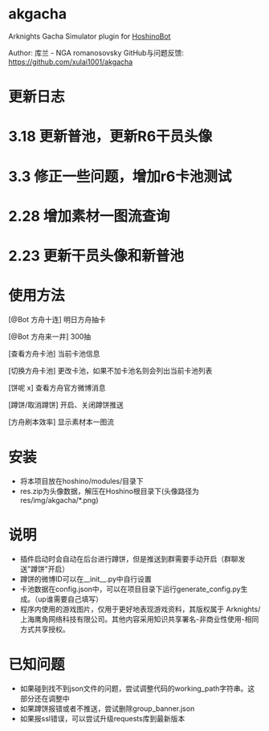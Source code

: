 # akgacha
Arknights Gacha Simulator plugin for [HoshinoBot](https://github.com/Ice-Cirno/HoshinoBot)

Author: 库兰 - NGA romanosovsky
GitHub与问题反馈: https://github.com/xulai1001/akgacha

更新日志
======
# 3.18 更新普池，更新R6干员头像
# 3.3 修正一些问题，增加r6卡池测试
# 2.28 增加素材一图流查询
# 2.23 更新干员头像和新普池

使用方法
======
[@Bot 方舟十连] 明日方舟抽卡

[@Bot 方舟来一井] 300抽

[查看方舟卡池] 当前卡池信息

[切换方舟卡池] 更改卡池，如果不加卡池名则会列出当前卡池列表

[饼呢 x] 查看方舟官方微博消息

[蹲饼/取消蹲饼] 开启、关闭蹲饼推送

[方舟刷本效率] 显示素材本一图流 

安装
======
- 将本项目放在hoshino/modules/目录下
- res.zip为头像数据，解压在Hoshino根目录下(头像路径为res/img/akgacha/*.png)

说明
======
- 插件启动时会自动在后台进行蹲饼，但是推送到群需要手动开启（群聊发送"蹲饼"开启）
- 蹲饼的微博ID可以在__init__.py中自行设置
- 卡池数据在config.json中，可以在项目目录下运行generate_config.py生成。（up谁需要自己填写）
- 程序内使用的游戏图片，仅用于更好地表现游戏资料，其版权属于 Arknights/上海鹰角网络科技有限公司。其他内容采用知识共享署名-非商业性使用-相同方式共享授权。

已知问题
======
- 如果碰到找不到json文件的问题，尝试调整代码的working_path字符串。这部分还在调整中
- 如果蹲饼报错或者不推送，尝试删除group_banner.json
- 如果报ssl错误，可以尝试升级requests库到最新版本
